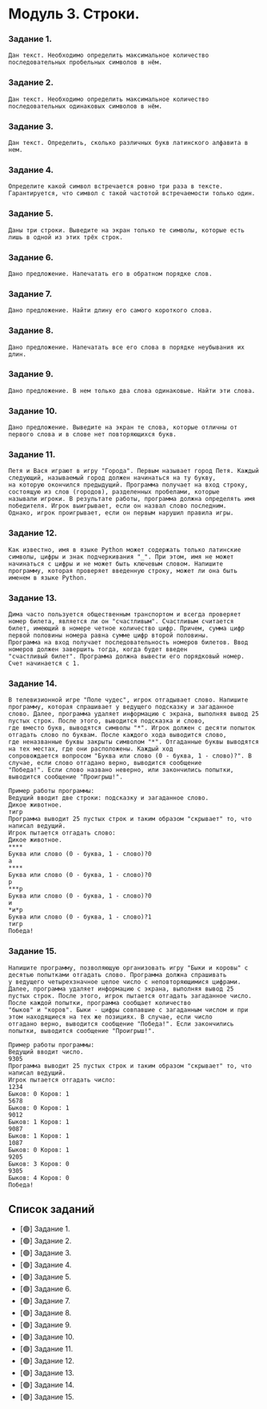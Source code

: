 # Модуль 3. Строки.
### Задание 1.
```
Дан текст. Необходимо определить максимальное количество последовательных пробельных символов в нём.
```
### Задание 2.
```
Дан текст. Необходимо определить максимальное количество последовательных одинаковых символов в нём.
```
### Задание 3.
```
Дан текст. Определить, сколько различных букв латинского алфавита в нем.
```
### Задание 4.
```
Определите какой символ встречается ровно три раза в тексте. Гарантируется, что символ с такой частотой встречаемости только один.
```
### Задание 5.
```
Даны три строки. Выведите на экран только те символы, которые есть лишь в одной из этих трёх строк.
```
### Задание 6.
```
Дано предложение. Напечатать его в обратном порядке слов.
```
### Задание 7.
```
Дано предложение. Найти длину его самого короткого слова.
```
### Задание 8.
```
Дано предложение. Напечатать все его слова в порядке неубывания их длин.
```
### Задание 9.
```
Дано предложение. В нем только два слова одинаковые. Найти эти слова.
```
### Задание 10.
```
Дано предложение. Выведите на экран те слова, которые отличны от первого слова и в слове нет повторяющихся букв.
```
### Задание 11.
```
Петя и Вася играют в игру "Города". Первым называет город Петя. Каждый следующий, называемый город должен начинаться на ту букву,
на которую окончился предыдущий. Программа получает на вход строку, состоящую из слов (городов), разделенных пробелами, которые
называли игроки. В результате работы, программа должна определять имя победителя. Игрок выигрывает, если он назвал слово последним.
Однако, игрок проигрывает, если он первым нарушил правила игры.
```
### Задание 12.
```
Как известно, имя в языке Python может содержать только латинские символы, цифры и знак подчеркивания "_". При этом, имя не может
начинаться с цифры и не может быть ключевым словом. Напишите программу, которая проверяет введенную строку, может ли она быть
именем в языке Python.
```
### Задание 13.
```
Дима часто пользуется общественным транспортом и всегда проверяет номер билета, является ли он "счастливым". Счастливым считается
билет, имеющий в номере четное количество цифр. Причем, сумма цифр первой половины номера равна сумме цифр второй половины.
Программа на вход получает последовательность номеров билетов. Ввод номеров должен завершить тогда, когда будет введен
"счастливый билет". Программа должна вывести его порядковый номер. Счет начинается с 1.
```
### Задание 14.
```
В телевизионной игре "Поле чудес", игрок отгадывает слово. Напишите программу, которая спрашивает у ведущего подсказку и загаданное
слово. Далее, программа удаляет информацию с экрана, выполняя вывод 25 пустых строк. После этого, выводится подсказка и слово,
где вместо букв, выводятся символы "*". Игрок должен с десяти попыток отгадать слово по буквам. После каждого хода выводится слово,
где неназванные буквы закрыты символом "*". Отгаданные буквы выводятся на тех местах, где они расположены. Каждый ход
сопровождается вопросом "Буква или слово (0 - буква, 1 - слово)?". В случае, если слово отгадано верно, выводится сообщение
"Победа!". Если слово названо неверно, или закончились попытки, выводится сообщение "Проигрыш!".

Пример работы программы:
Ведущий вводит две строки: подсказку и загаданное слово.
Дикое животное.
тигр
Программа выводит 25 пустых строк и таким образом "скрывает" то, что написал ведущий.
Игрок пытается отгадать слово:
Дикое животное.
****
Буква или слово (0 - буква, 1 - слово)?0
а
****
Буква или слово (0 - буква, 1 - слово)?0
р
***р
Буква или слово (0 - буква, 1 - слово)?0
и
*и*р
Буква или слово (0 - буква, 1 - слово)?1
тигр
Победа!
```
### Задание 15.
```
Напишите программу, позволяющую организовать игру "Быки и коровы" с десятью попытками отгадать слово. Программа должна спрашивать
у ведущего четырехзначное целое число с неповторяющимися цифрами. Далее, программа удаляет информацию с экрана, выполняя вывод 25
пустых строк. После этого, игрок пытается отгадать загаданное число. После каждой попытки, программа сообщает количество
"быков" и "коров". Быки - цифры совпавшие с загаданным числом и при этом находящиеся на тех же позициях. В случае, если число
отгадано верно, выводится сообщение "Победа!". Если закончились попытки, выводится сообщение "Проигрыш!".

Пример работы программы:
Ведущий вводит число.
9305
Программа выводит 25 пустых строк и таким образом "скрывает" то, что написал ведущий.
Игрок пытается отгадать число:
1234
Быков: 0 Коров: 1
5678
Быков: 0 Коров: 1
9012
Быков: 1 Коров: 1
9087
Быков: 1 Коров: 1
1087
Быков: 0 Коров: 1
9205
Быков: 3 Коров: 0
9305
Быков: 4 Коров: 0
Победа!
```
## Список заданий
- [&#128994;] Задание 1.
- [&#128994;] Задание 2.
- [&#128994;] Задание 3.
- [&#128994;] Задание 4.
- [&#128994;] Задание 5.
- [&#128994;] Задание 6.
- [&#128994;] Задание 7.
- [&#128994;] Задание 8.
- [&#128994;] Задание 9.
- [&#128994;] Задание 10.
- [&#128994;] Задание 11.
- [&#128994;] Задание 12.
- [&#128994;] Задание 13.
- [&#128994;] Задание 14.
- [&#128994;] Задание 15.
